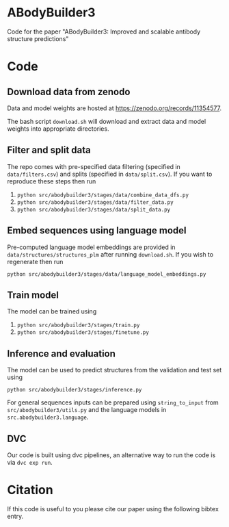 # ABodyBuilder3

Code for the paper "ABodyBuilder3: Improved and scalable antibody structure predictions"

# Code

## Download data from zenodo

Data and model weights are hosted at https://zenodo.org/records/11354577.

The bash script `download.sh` will download and extract data and model weights into
appropriate directories. 

## Filter and split data 

The repo comes with pre-specified data filtering (specified in `data/filters.csv`) and
splits (specified in `data/split.csv`). If you want to reproduce these steps then run 

1. `python src/abodybuilder3/stages/data/combine_data_dfs.py`
2. `python src/abodybuilder3/stages/data/filter_data.py`
3. `python src/abodybuilder3/stages/data/split_data.py`

## Embed sequences using language model 

Pre-computed language model embeddings are provided in `data/structures/structures_plm`
after running `download.sh`. If you wish to regenerate then run

`python src/abodybuilder3/stages/data/language_model_embeddings.py`

## Train model

The model can be trained using
 
1. `python src/abodybuilder3/stages/train.py`
2. `python src/abodybuilder3/stages/finetune.py`

## Inference and evaluation

The model can be used to predict structures from the validation and test set using 

`python src/abodybuilder3/stages/inference.py`

For general sequences inputs can be prepared using `string_to_input` from
`src/abodybuilder3/utils.py` and the language models in `src.abodybuilder3.language`.

## DVC

Our code is built using dvc pipelines, an alternative way to run the code is via `dvc exp run`.

# Citation

If this code is useful to you please cite our paper using the following bibtex entry.
